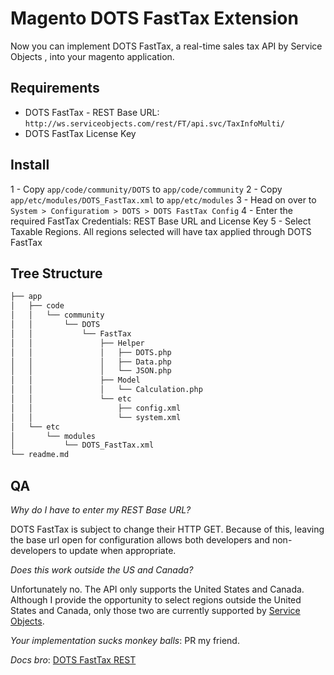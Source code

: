 Magento DOTS FastTax Extension
==============================

Now you can implement DOTS FastTax, a real-time sales tax API 
by Service Objects , into your magento application.

Requirements
------------
- DOTS FastTax - REST Base URL: `http://ws.serviceobjects.com/rest/FT/api.svc/TaxInfoMulti/`
- DOTS FastTax License Key

Install
-------
1 - Copy `app/code/community/DOTS` to `app/code/community`
2 - Copy `app/etc/modules/DOTS_FastTax.xml` to `app/etc/modules`
3 - Head on over to `System > Configuratiom > DOTS > DOTS FastTax Config`
4 - Enter the required FastTax Credentials: REST Base URL and License Key
5 - Select Taxable Regions. All regions selected will have tax applied through DOTS FastTax

Tree Structure
--------------
```bash
├── app
│   ├── code
│   │   └── community
│   │       └── DOTS
│   │           └── FastTax
│   │               ├── Helper
│   │               │   ├── DOTS.php
│   │               │   ├── Data.php
│   │               │   └── JSON.php
│   │               ├── Model
│   │               │   └── Calculation.php
│   │               └── etc
│   │                   ├── config.xml
│   │                   └── system.xml
│   └── etc
│       └── modules
│           └── DOTS_FastTax.xml
└── readme.md
```

QA
--
*Why do I have to enter my REST Base URL?* 

DOTS FastTax is subject to change
their HTTP GET. Because of this, leaving the base url open for configuration
allows both developers and non-developers to update when appropriate.

*Does this work outside the US and Canada?*

Unfortunately no. The API only
supports the United States and Canada. Although I provide the opportunity to
select regions outside the United States and Canada, only those two are
currently supported by [Service Objects](http://www.serviceobjects.com/).

*Your implementation sucks monkey balls*: PR my friend.

*Docs bro*: [DOTS FastTax REST](https://docs.serviceobjects.com/display/rest/DOTS+FastTax+-+REST)
